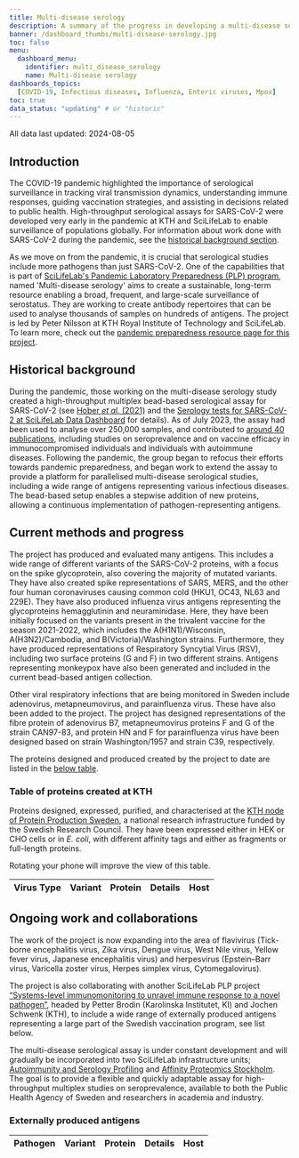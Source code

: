 ```yaml
---
title: Multi-disease serology
description: A summary of the progress in developing a multi-disease serology assay, a key component of pandemic preparedness. Information about externally produced antigens is also provided.
banner: /dashboard_thumbs/multi-disease-serology.jpg
toc: false
menu:
  dashboard_menu:
    identifier: multi_disease_serology
    name: Multi-disease serology
dashboards_topics:
  [COVID-19, Infectious diseases, Influenza, Enteric viruses, Mpox]
toc: true
data_status: "updating" # or "historic"
---
```


<div class="alert alert-info">All data last updated: 2024-08-05</div>

## Introduction

The COVID-19 pandemic highlighted the importance of serological surveillance in tracking viral transmission dynamics, understanding immune responses, guiding vaccination strategies, and assisting in decisions related to public health. High-throughput serological assays for SARS-CoV-2 were developed very early in the pandemic at KTH and SciLifeLab to enable surveillance of populations globally. For information about work done with SARS-CoV-2 during the pandemic, see the [historical background section](#historical-background).

As we move on from the pandemic, it is crucial that serological studies include more pathogens than just SARS-CoV-2. One of the capabilities that is part of [SciLifeLab's Pandemic Laboratory Preparedness (PLP) program](/plp-program-background/), named 'Multi-disease serology' aims to create a sustainable, long-term resource enabling a broad, frequent, and large-scale surveillance of serostatus. They are working to create antibody repertoires that can be used to analyse thousands of samples on hundreds of antigens. The project is led by Peter Nilsson at KTH Royal Institute of Technology and SciLifeLab. To learn more, check out the [pandemic preparedness resource page for this project](/resources/serology/).

## Historical background

During the pandemic, those working on the multi-disease serology study created a high-throughput multiplex bead-based serological assay for SARS-CoV-2 (see [Hober _et al._ (2021)](https://doi.org/10.1002/cti2.1312) and the [Serology tests for SARS-CoV-2 at SciLifeLab Data Dashboard](/dashboards/serology-statistics/) for details). As of July 2023, the assay had been used to analyse over 250,000 samples, and contributed to [around 40 publications](https://publications.scilifelab.se/label/Autoimmunity%20and%20Serology%20Profiling), including studies on seroprevalence and on vaccine efficacy in immunocompromised individuals and individuals with autoimmune diseases. Following the pandemic, the group began to refocus their efforts towards pandemic preparedness, and began work to extend the assay to provide a platform for parallelised multi-disease serological studies, including a wide range of antigens representing various infectious diseases. The bead-based setup enables a stepwise addition of new proteins, allowing a continuous implementation of pathogen-representing antigens.

## Current methods and progress

The project has produced and evaluated many antigens. This includes a wide range of different variants of the SARS-CoV-2 proteins, with a focus on the spike glycoprotein, also covering the majority of mutated variants. They have also created spike representations of SARS, MERS, and the other four human coronaviruses causing common cold (HKU1, OC43, NL63 and 229E). They have also produced influenza virus antigens representing the glycoproteins hemagglutinin and neuraminidase. Here, they have been initially focused on the variants present in the trivalent vaccine for the season 2021-2022, which includes the A(H1N1)/Wisconsin, A(H3N2)/Cambodia, and B(Victoria)/Washington strains. Furthermore, they have produced representations of Respiratory Syncytial Virus (RSV), including two surface proteins (G and F) in two different strains. Antigens representing monkeypox have also been generated and included in the current bead-based antigen collection.

Other viral respiratory infections that are being monitored in Sweden include adenovirus, metapneumovirus, and parainfluenza virus. These have also been added to the project. The project has designed representations of the fibre protein of adenovirus B7, metapneumovirus proteins F and G of the strain CAN97-83, and protein HN and F for parainfluenza virus have been designed based on strain Washington/1957 and strain C39, respectively.

The proteins designed and produced created by the project to date are listed in the [below table](#table-of-proteins-created-at-kth).

### Table of proteins created at KTH

Proteins designed, expressed, purified, and characterised at the [KTH node of Protein Production Sweden](https://www.kth.se/pps), a national research infrastructure funded by the Swedish Research Council. They have been expressed either in HEK or CHO cells or in _E. coli_, with different affinity tags and either as fragments or full-length proteins.

<div class="d-lg-none alert alert-info">
  Rotating your phone will improve the view of this table.
</div>

<div class="table-responsive">
    <table id="table1" class="table table-hover" width="100%">
        <thead class="table-light">
            <tr>
                <th scope="col">Virus Type</th>
                <th scope="col">Variant</th>
                <th scope="col">Protein</th>
                <th scope="col">Details</th>
                <th scope="col">Host</th>
            </tr>
        </thead>
        <tbody>
            <!-- Data for the table will be dynamically populated here -->
        </tbody>
    </table>
</div>

## Ongoing work and collaborations

The work of the project is now expanding into the area of flavivirus (Tick-borne encephalitis virus, Zika virus, Dengue virus, West Nile virus, Yellow fever virus, Japanese encephalitis virus) and herpesvirus (Epstein–Barr virus, Varicella zoster virus, Herpes simplex virus, Cytomegalovirus).

The project is also collaborating with another SciLifeLab PLP project [“Systems-level immunomonitoring to unravel immune response to a novel pathogen”](/resources/immunomonitoring/), headed by Petter Brodin (Karolinska Institutet, KI) and Jochen Schwenk (KTH), to include a wide range of externally produced antigens representing a large part of the Swedish vaccination program, see list below.

The multi-disease serological assay is under constant development and will gradually be incorporated into two SciLifeLab infrastructure units; [Autoimmunity and Serology Profiling](https://www.scilifelab.se/units/autoimmunity-profiling/) and [Affinity Proteomics Stockholm](https://www.scilifelab.se/units/affinity-proteomics/). The goal is to provide a flexible and quickly adaptable assay for high-throughput multiplex studies on seroprevalence, available to both the Public Health Agency of Sweden and researchers in academia and industry.

### Externally produced antigens

<div class="table-responsive">
    <table id="table2" class="table table-hover" width="100%">
        <thead class="table-light">
            <tr>
                <th scope="col">Pathogen</th>
                <th scope="col">Variant</th>
                <th scope="col">Protein</th>
                <th scope="col">Details</th>
                <th scope="col">Host</th>
            </tr>
        </thead>
        <tbody>
            <!-- Data for the table will be dynamically populated here -->
        </tbody>
    </table>
</div>

<script>
    async function fetchAndPopulateTable(url, tableId, headers) {
        try {
            // Attempt to fetch the file
            const response = await fetch(url);

            // Check if the response is OK
            if (!response.ok) {
                throw new Error("Failed to load data. Please try again later.");
            }

            const arrayBuffer = await response.arrayBuffer();

            // Parse the Excel file
            const workbook = XLSX.read(arrayBuffer, { type: "array" });
            const sheetName = workbook.SheetNames[0]; // Assuming the first sheet
            const worksheet = workbook.Sheets[sheetName];
            const jsonData = XLSX.utils.sheet_to_json(worksheet);

            // Check if the parsed JSON data is empty
            if (jsonData.length === 0) {
                throw new Error("The data is currently unavailable. Please check back later.");
            }

            // Populate the table
            const tableBody = document.getElementById(tableId).querySelector('tbody');
            tableBody.innerHTML = ''; // Clear any existing content

            jsonData.forEach(row => {
                const tr = document.createElement('tr');

                // Create cells for each column based on provided headers
                headers.forEach(column => {
                    const td = document.createElement('td');
                    td.textContent = row[column] || ''; // Display an empty string if the data is missing
                    tr.appendChild(td);
                });

                tableBody.appendChild(tr);
            });

            // Initialize DataTables for this table
            $(`#${tableId}`).DataTable({
                "sDom": '<"top row"<"col-md"i><"col-md"f>>rt<"bottom row"<"col-md"l><"col-md"p>><"clear">',
                "order": [],
                "language": {
                    "lengthMenu": "Show _MENU_ entries per page",
                    "zeroRecords": "Nothing found.",
                    "info": "Showing _START_ to _END_ of _TOTAL_ entries.",
                    "infoEmpty": "No records available",
                    "infoFiltered": "(filtered from _MAX_ total records)",
                    "search": "Search:",
                    "paginate": {
                        "first": "First",
                        "last": "Last",
                        "next": "»",
                        "previous": "«"
                    }
                }
            });

        } catch (error) {
            console.error(`Error processing table ${tableId}:`, error.message);

            // Display an error message in the table
            const tableBody = document.getElementById(tableId).querySelector('tbody');
            tableBody.innerHTML = `<tr><td colspan="${headers.length}" class="text-center text-danger">An error occurred while loading the data. Please try again later.</td></tr>`;
        }
    }

    // URLs and headers for the two tables
    const tables = [
       {
            url: "https://blobserver.dc.scilifelab.se/blob/KTH-produced-antigens%20240418.xlsx",
            tableId: "table1",
            headers: ['Virus type', 'Variant', 'Protein', 'Details', 'Host']
        },
        {
            url: "https://blobserver.dc.scilifelab.se/blob/External-PLP-proteinlist.xlsx",
            tableId: "table2",
            headers: ['Pathogen', 'Variant', 'Protein', 'Details', 'Host']
        }
    ];

    // Fetch and populate data for both tables when the page loads
    window.onload = function() {
        tables.forEach(table => {
            fetchAndPopulateTable(table.url, table.tableId, table.headers);
        });
    };
</script>


<script type="text/javascript" charset="utf8"
  src="https://cdn.datatables.net/1.13.1/js/jquery.dataTables.min.js"></script>
<script type="text/javascript" charset="utf8"
  src="https://cdn.datatables.net/1.13.1/js/dataTables.bootstrap5.min.js"></script>
<script src="https://cdnjs.cloudflare.com/ajax/libs/xlsx/0.18.5/xlsx.full.min.js"></script>
